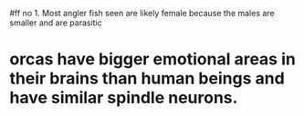 #ff no 1. Most angler fish seen are likely female because the males are smaller and are parasitic
# orcas have bigger emotional areas in their brains than human beings and have similar spindle neurons.
